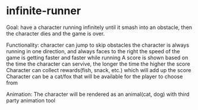 # infinite-runner

Goal:
have a character running infinitely until it smash into an obstacle, then the character dies and the game is over.

Functionality:
character can jump to skip obstacles
the character is always running in one direction, and always faces to the right
the speed of the game is getting faster and faster while running
A score is shown based on the time the character can servive, the longer the time the higher the score
Character can collect rewards(fish, snack, etc.) which will add up the score
Character can be a cat/fox that will be available for the player to choose from

Animation:
The character will be rendered as an animal(cat, dog) with third party animation tool
